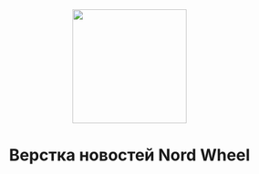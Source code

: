 <div align="center">
  <img width="200" height="200" src="https://webpack.js.org/assets/icon-square-big.svg">
  <h1>Верстка новостей Nord Wheel</h1>
  <p>
</div>
